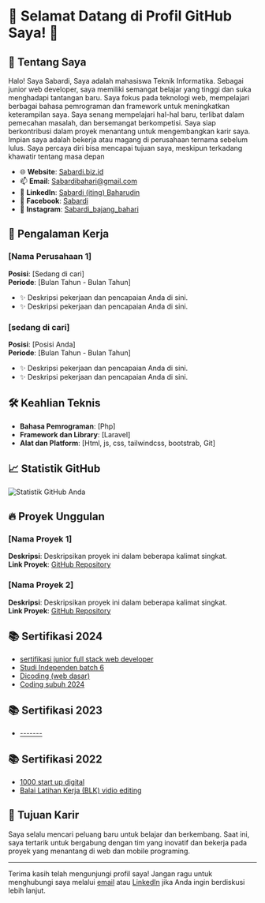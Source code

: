 # 🌟 Selamat Datang di Profil GitHub Saya! 🌟

## 🚀 Tentang Saya
Halo! Saya Sabardi, Saya adalah mahasiswa Teknik Informatika. Sebagai junior web developer, saya memiliki semangat belajar yang tinggi dan suka menghadapi tantangan baru. Saya fokus pada teknologi web, mempelajari berbagai bahasa pemrograman dan framework untuk meningkatkan keterampilan saya. Saya senang mempelajari hal-hal baru, terlibat dalam pemecahan masalah, dan bersemangat berkompetisi. Saya siap berkontribusi dalam proyek menantang untuk mengembangkan karir saya. Impian saya adalah bekerja atau magang di perusahaan ternama sebelum lulus. Saya percaya diri bisa mencapai tujuan saya, meskipun terkadang khawatir tentang masa depan

- 🌐 **Website**: [Sabardi.biz.id](https://sabardi.biz.id)
- 📫 **Email**: [Sabardibahari@gmail.com](mailto:Sabardibahari@gmail.com)
- 💼 **LinkedIn**: [Sabardi (iting) Baharudin](https://www.linkedin.com/in/sabardi)
- 📘 **Facebook**: [Sabardi](https://www.facebook.com/sabardi.sihantulaut)
- 📸 **Instagram**: [Sabardi_bajang_bahari](https://www.instagram.com/sabardi_bajang_bahari/)

## 💼 Pengalaman Kerja

### [Nama Perusahaan 1]
**Posisi**: [Sedang di cari]  
**Periode**: [Bulan Tahun - Bulan Tahun]

- ✨ Deskripsi pekerjaan dan pencapaian Anda di sini.
- ✨ Deskripsi pekerjaan dan pencapaian Anda di sini.

### [sedang di cari]
**Posisi**: [Posisi Anda]  
**Periode**: [Bulan Tahun - Bulan Tahun]

- ✨ Deskripsi pekerjaan dan pencapaian Anda di sini.
- ✨ Deskripsi pekerjaan dan pencapaian Anda di sini.

## 🛠️ Keahlian Teknis

- **Bahasa Pemrograman**: [Php]
- **Framework dan Library**: [Laravel]
- **Alat dan Platform**: [Html, js, css, tailwindcss, bootstrab, Git]

## 📈 Statistik GitHub

![Statistik GitHub Anda](https://github-readme-stats.vercel.app/api?username=Sabardi&show_icons=true&theme=radical)

## 🔥 Proyek Unggulan

### [Nama Proyek 1]
**Deskripsi**: Deskripsikan proyek ini dalam beberapa kalimat singkat.  
**Link Proyek**: [GitHub Repository](https://github.com/yourusername/project1)

### [Nama Proyek 2]
**Deskripsi**: Deskripsikan proyek ini dalam beberapa kalimat singkat.  
**Link Proyek**: [GitHub Repository](https://github.com/yourusername/project2)

## 📚 Sertifikasi 2024

- [sertifikasi junior full stack web developer](https://example.com/certification2)
- [Studi Independen batch 6](https://example.com/certification2)
- [Dicoding (web dasar)]([https://example.com/certification2](https://www.dicoding.com/dicodingassets/coursecertificate/7cd4a2ac9a6dc5fa69a73ca7effde8ba6a6b7405/view))
- [Coding subuh 2024](https://drive.google.com/file/d/1u8lhe6XjoPONpLu7lKtJtz_k5exSzmbH/view?usp=sharing)

## 📚 Sertifikasi 2023

- [-------]()

## 📚 Sertifikasi 2022

- [1000 start up digital]([https://drive.google.com/file/d/1IVxqt8yVuz5j3xSLH1rHG3U8DLM5Py9j/view/notfound](https://drive.google.com/file/d/1IVxqt8yVuz5j3xSLH1rHG3U8DLM5Py9j/view?usp=drive_link))
- [Balai Latihan Kerja (BLK) vidio editing](https://drive.google.com/file/d/1IVxqt8yVuz5j3xSLH1rHG3U8DLM5Py9j/view/notfound)
  
## 🎯 Tujuan Karir

Saya selalu mencari peluang baru untuk belajar dan berkembang. Saat ini, saya tertarik untuk bergabung dengan tim yang inovatif dan bekerja pada proyek yang menantang di web dan mobile programing.

---

Terima kasih telah mengunjungi profil saya! Jangan ragu untuk menghubungi saya melalui [email](mailto:Sabardibahari@gmail.com) atau [LinkedIn](https://www.linkedin.com/in/sabardi/) jika Anda ingin berdiskusi lebih lanjut.
